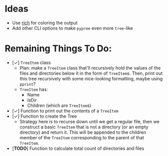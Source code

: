 # Ideas
- Use [rich](https://github.com/willmcgugan/rich/) for coloring the output
- Add other CLI options to make `pypree` even more `tree`-like

# Remaining Things To Do:
- [&check;] `TreeItem` class
    - Plan: make a `TreeItem` class that'll recursively hold the values of the files and directories below it in the form of `TreeItem`s. Then, print out this tree recursively with some nice-looking formatting, maybe using `pprint`?
    - `TreeItem` has:
        - Name
        - IsDir
        - Children (which are `TreeItem`s)
- [&check;] Function to print out the contents of a `TreeItem`
- [&check;] Function to create the Tree
    - Strategy here is to recurse down until we get a regular file, then we construct a basic `TreeItem` that is not a directory (or an empty directory) and return it. This will be appended to the children member of the `TreeItem` corresponding to the parent of that `TreeItem`.
- [**TODO**] Function to calculate total count of directories and files
